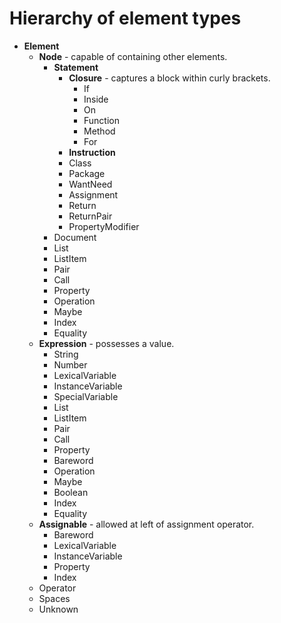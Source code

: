 # Hierarchy of element types

* __Element__
    * __Node__ - capable of containing other elements.
        * __Statement__
            * __Closure__ - captures a block within curly brackets.
                * If
                * Inside
                * On
                * Function
                * Method
                * For
            * __Instruction__
            * Class
            * Package
            * WantNeed
            * Assignment
            * Return
            * ReturnPair
            * PropertyModifier
        * Document
        * List
        * ListItem
        * Pair
        * Call
        * Property
        * Operation
        * Maybe
        * Index
        * Equality
    * __Expression__ - possesses a value.
        * String
        * Number
        * LexicalVariable
        * InstanceVariable
        * SpecialVariable
        * List
        * ListItem
        * Pair
        * Call
        * Property
        * Bareword
        * Operation
        * Maybe
        * Boolean
        * Index
        * Equality
    * __Assignable__ - allowed at left of assignment operator.
        * Bareword
        * LexicalVariable
        * InstanceVariable
        * Property
        * Index
    * Operator
    * Spaces
    * Unknown

